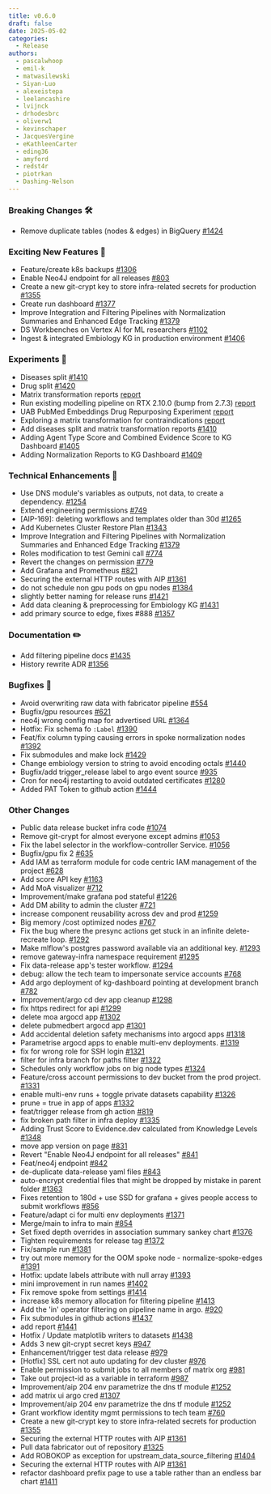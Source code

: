 ```yaml
---
title: v0.6.0
draft: false
date: 2025-05-02
categories:
  - Release
authors:
  - pascalwhoop
  - emil-k
  - matwasilewski
  - Siyan-Luo
  - alexeistepa
  - leelancashire
  - lvijnck
  - drhodesbrc
  - oliverw1
  - kevinschaper
  - JacquesVergine
  - eKathleenCarter
  - eding36
  - amyford
  - redst4r
  - piotrkan
  - Dashing-Nelson
---
```


### Breaking Changes 🛠
- Remove duplicate tables (nodes & edges) in BigQuery [#1424](https://github.com/everycure-org/matrix/pull/1424)

### Exciting New Features 🎉
- Feature/create k8s backups [#1306](https://github.com/everycure-org/matrix/pull/1306)
- Enable Neo4J endpoint for all releases [#803](https://github.com/everycure-org/matrix/pull/803)
- Create a new git-crypt key to store infra-related secrets for production [#1355](https://github.com/everycure-org/matrix/pull/1355)
- Create run dashboard [#1377](https://github.com/everycure-org/matrix/pull/1377)
- Improve Integration and Filtering Pipelines with Normalization Summaries and Enhanced Edge Tracking [#1379](https://github.com/everycure-org/matrix/pull/1379)
- DS Workbenches on Vertex AI for ML researchers [#1102](https://github.com/everycure-org/matrix/pull/1102)
- Ingest & integrated Embiology KG in production environment [#1406](https://github.com/everycure-org/matrix/pull/1406)

### Experiments 🧪
- Diseases split [#1410](https://github.com/everycure-org/matrix/pull/1410)
- Drug split [#1420](https://github.com/everycure-org/matrix/pull/1420)
- Matrix transformation reports [report](https://github.com/everycure-org/lab-notebooks/blob/main/alexei/8_matrix_normalisation_refined_analysis/report/matrix_transformation_refined.md)
- Run existing modelling pipeline on RTX 2.10.0 (bump from 2.7.3) [report](https://github.com/everycure-org/lab-notebooks/blob/main/amy/rtx-2.10.0-report.ipynb)
- UAB PubMed Embeddings Drug Repurposing Experiment [report](https://github.com/everycure-org/lab-notebooks/blob/1029a7b70fb921690ed5842adbeb8fe2313ffd9a/uab-pubmed-embeddings/experiment-april-2025/UAB_PubMed_Embeddings_Drug_Repurposing_Experiment_Report.ipynb)
- Exploring a matrix transformation for contraindications [report](https://github.com/everycure-org/lab-notebooks/blob/main/alexei/a_contraindications_research/report/transformation_approach.md)
- Add diseases split and matrix transformation reports [#1410](https://github.com/everycure-org/matrix/pull/1410)
- Adding Agent Type Score and Combined Evidence Score to KG Dashboard [#1405](https://github.com/everycure-org/matrix/pull/1405)
- Adding Normalization Reports to KG Dashboard [#1409](https://github.com/everycure-org/matrix/pull/1409)

### Technical Enhancements 🧰
- Use DNS module's variables as outputs, not data, to create a dependency. [#1254](https://github.com/everycure-org/matrix/pull/1254)
- Extend engineering permissions [#749](https://github.com/everycure-org/matrix/pull/749)
- [AIP-169]: deleting workflows and templates older than 30d  [#1265](https://github.com/everycure-org/matrix/pull/1265)
- Add Kubernetes Cluster Restore Plan [#1343](https://github.com/everycure-org/matrix/pull/1343)
- Improve Integration and Filtering Pipelines with Normalization Summaries and Enhanced Edge Tracking [#1379](https://github.com/everycure-org/matrix/pull/1379)
- Roles modification to test Gemini call [#774](https://github.com/everycure-org/matrix/pull/774)
- Revert the changes on permission [#779](https://github.com/everycure-org/matrix/pull/779)
- Add Grafana and Prometheus [#821](https://github.com/everycure-org/matrix/pull/821)
- Securing the external HTTP routes with AIP [#1361](https://github.com/everycure-org/matrix/pull/1361)
- do not schedule non gpu pods on gpu nodes [#1384](https://github.com/everycure-org/matrix/pull/1384)
- slightly better naming for release runs [#1421](https://github.com/everycure-org/matrix/pull/1421)
- Add data cleaning & preprocessing for Embiology KG [#1431](https://github.com/everycure-org/matrix/pull/1431)
- add primary source to edge, fixes #888 [#1357](https://github.com/everycure-org/matrix/pull/1357)

### Documentation ✏️
- Add filtering pipeline docs [#1435](https://github.com/everycure-org/matrix/pull/1435)
- History rewrite ADR [#1356](https://github.com/everycure-org/matrix/pull/1356)

### Bugfixes 🐛
- Avoid overwriting raw data with fabricator pipeline [#554](https://github.com/everycure-org/matrix/pull/554)
- Bugfix/gpu resources [#621](https://github.com/everycure-org/matrix/pull/621)
- neo4j wrong config map for advertised URL [#1364](https://github.com/everycure-org/matrix/pull/1364)
- Hotfix: Fix schema fo `:Label` [#1390](https://github.com/everycure-org/matrix/pull/1390)
- Feat/fix column typing causing errors in spoke normalization nodes [#1392](https://github.com/everycure-org/matrix/pull/1392)
- Fix submodules and make lock [#1429](https://github.com/everycure-org/matrix/pull/1429)
- Change embiology version to string to avoid encoding octals [#1440](https://github.com/everycure-org/matrix/pull/1440)
- Bugfix/add trigger_release label to argo event source [#935](https://github.com/everycure-org/matrix/pull/935)
- Cron for neo4j restarting to avoid outdated certificates [#1280](https://github.com/everycure-org/matrix/pull/1280)
- Added PAT Token to github action [#1444](https://github.com/everycure-org/matrix/pull/1444)

### Other Changes
- Public data release bucket infra code [#1074](https://github.com/everycure-org/matrix/pull/1074)
- Remove git-crypt for almost everyone except admins [#1053](https://github.com/everycure-org/matrix/pull/1053)
- Fix the label selector in the workflow-controller Service. [#1056](https://github.com/everycure-org/matrix/pull/1056)
- Bugfix/gpu fix 2 [#635](https://github.com/everycure-org/matrix/pull/635)
- Add IAM as terraform module for code centric IAM management of the project [#628](https://github.com/everycure-org/matrix/pull/628)
- Add score API key [#1163](https://github.com/everycure-org/matrix/pull/1163)
- Add MoA visualizer [#712](https://github.com/everycure-org/matrix/pull/712)
- Improvement/make grafana pod stateful [#1226](https://github.com/everycure-org/matrix/pull/1226)
- Add DM ability to admin the cluster [#721](https://github.com/everycure-org/matrix/pull/721)
- increase component reusability across dev and prod [#1259](https://github.com/everycure-org/matrix/pull/1259)
- Big memory /cost optimized nodes  [#767](https://github.com/everycure-org/matrix/pull/767)
- Fix the bug where the presync actions get stuck in an infinite delete-recreate loop. [#1292](https://github.com/everycure-org/matrix/pull/1292)
- Make mlflow's postgres password available via an additional key. [#1293](https://github.com/everycure-org/matrix/pull/1293)
- remove gateway-infra namespace requirement [#1295](https://github.com/everycure-org/matrix/pull/1295)
- Fix data-release app's tester workflow. [#1294](https://github.com/everycure-org/matrix/pull/1294)
- debug: allow the tech team to impersonate service accounts [#768](https://github.com/everycure-org/matrix/pull/768)
- Add argo deployment of kg-dashboard pointing at development branch [#782](https://github.com/everycure-org/matrix/pull/782)
- Improvement/argo cd dev app cleanup [#1298](https://github.com/everycure-org/matrix/pull/1298)
- fix https redirect for api [#1299](https://github.com/everycure-org/matrix/pull/1299)
- delete moa argocd app [#1302](https://github.com/everycure-org/matrix/pull/1302)
- delete pubmedbert argocd app [#1301](https://github.com/everycure-org/matrix/pull/1301)
- Add accidental deletion safety mechanisms into argocd apps [#1318](https://github.com/everycure-org/matrix/pull/1318)
- Parametrise argocd apps to enable multi-env deployments. [#1319](https://github.com/everycure-org/matrix/pull/1319)
- fix for wrong role for SSH login [#1321](https://github.com/everycure-org/matrix/pull/1321)
- filter for infra branch for paths filter [#1322](https://github.com/everycure-org/matrix/pull/1322)
- Schedules only workflow jobs on big node types [#1324](https://github.com/everycure-org/matrix/pull/1324)
- Feature/cross account permissions to dev bucket from the prod project. [#1331](https://github.com/everycure-org/matrix/pull/1331)
- enable multi-env runs + toggle private datasets capability [#1326](https://github.com/everycure-org/matrix/pull/1326)
- prune = true in app of apps [#1332](https://github.com/everycure-org/matrix/pull/1332)
- feat/trigger release from gh action [#819](https://github.com/everycure-org/matrix/pull/819)
- fix broken path filter in infra deploy [#1335](https://github.com/everycure-org/matrix/pull/1335)
- Adding Trust Score to Evidence.dev calculated from Knowledge Levels [#1348](https://github.com/everycure-org/matrix/pull/1348)
- move app version on page [#831](https://github.com/everycure-org/matrix/pull/831)
- Revert "Enable Neo4J endpoint for all releases" [#841](https://github.com/everycure-org/matrix/pull/841)
- Feat/neo4j endpoint [#842](https://github.com/everycure-org/matrix/pull/842)
- de-duplicate data-release yaml files [#843](https://github.com/everycure-org/matrix/pull/843)
- auto-encrypt credential files that might be dropped by mistake in parent folder [#1363](https://github.com/everycure-org/matrix/pull/1363)
- Fixes retention to 180d + use SSD for grafana + gives people access to submit workflows [#856](https://github.com/everycure-org/matrix/pull/856)
- Feature/adapt ci for multi env deployments [#1371](https://github.com/everycure-org/matrix/pull/1371)
- Merge/main to infra to main [#854](https://github.com/everycure-org/matrix/pull/854)
- Set fixed depth overrides in association summary sankey chart [#1376](https://github.com/everycure-org/matrix/pull/1376)
- Tighten requirements for release tag [#1372](https://github.com/everycure-org/matrix/pull/1372)
- Fix/sample run [#1381](https://github.com/everycure-org/matrix/pull/1381)
- try out more memory for the OOM spoke node - normalize-spoke-edges [#1391](https://github.com/everycure-org/matrix/pull/1391)
- Hotfix: update labels attribute with null array [#1393](https://github.com/everycure-org/matrix/pull/1393)
- mini improvement in run names [#1402](https://github.com/everycure-org/matrix/pull/1402)
- Fix remove spoke from settings [#1414](https://github.com/everycure-org/matrix/pull/1414)
- increase k8s memory allocation for filtering pipeline [#1413](https://github.com/everycure-org/matrix/pull/1413)
- Add the 'in' operator filtering on pipeline name in argo. [#920](https://github.com/everycure-org/matrix/pull/920)
- Fix submodules in github actions [#1437](https://github.com/everycure-org/matrix/pull/1437)
- add report [#1441](https://github.com/everycure-org/matrix/pull/1441)
- Hotfix / Update matplotlib writers to datasets [#1438](https://github.com/everycure-org/matrix/pull/1438)
- Adds 3 new git-crypt secret keys  [#947](https://github.com/everycure-org/matrix/pull/947)
- Enhancement/trigger test data release [#979](https://github.com/everycure-org/matrix/pull/979)
- [Hotfix] SSL cert not auto updating for dev cluster [#976](https://github.com/everycure-org/matrix/pull/976)
- Enable permission to submit jobs to all members of matrix org [#981](https://github.com/everycure-org/matrix/pull/981)
- Take out project-id as a variable in terraform [#987](https://github.com/everycure-org/matrix/pull/987)
- Improvement/aip 204 env parametrize the dns tf module [#1252](https://github.com/everycure-org/matrix/pull/1252)
- add matrix ui argo cred [#1307](https://github.com/everycure-org/matrix/pull/1307)
- Improvement/aip 204 env parametrize the dns tf module [#1252](https://github.com/everycure-org/matrix/pull/1252)
- Grant workflow identity mgmt permissions to tech team [#760](https://github.com/everycure-org/matrix/pull/760)
- Create a new git-crypt key to store infra-related secrets for production [#1355](https://github.com/everycure-org/matrix/pull/1355)
- Securing the external HTTP routes with AIP [#1361](https://github.com/everycure-org/matrix/pull/1361)
- Pull data fabricator out of repository [#1325](https://github.com/everycure-org/matrix/pull/1325)
- Add ROBOKOP as exception for upstream_data_source_filtering [#1404](https://github.com/everycure-org/matrix/pull/1404)
- Securing the external HTTP routes with AIP [#1361](https://github.com/everycure-org/matrix/pull/1361)
- refactor dashboard prefix page to use a table rather than an endless bar chart [#1411](https://github.com/everycure-org/matrix/pull/1411)